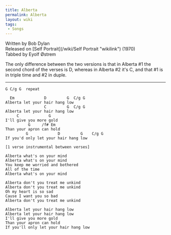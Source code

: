 ```yaml
---
title: Alberta
permalink: Alberta
layout: wiki
tags:
 - Songs
---
```


Written by Bob Dylan  
Released on [Self Portrait](/wiki/Self Portrait "wikilink") (1970)  
Tabbed by Eyolf Østrem

The only difference between the two versions is that in Alberta \#1 the
second chord of the verses is D, whereas in Alberta \#2 it's C, and that
\#1 is in triple time and \#2 in duple.

* * * * *

    G C/g G  repeat

      Em             D         G  C/g G
    Alberta let your hair hang low
                     C         G  C/g G
    Alberta let your hair hang low
         C             G
    I'll give you more gold
              G     /f# Em
    Than your apron can hold
             G             D         G    C/g G
    If you'd only let your hair hang low

    [1 verse instrumental between verses]

    Alberta what's on your mind
    Alberta what's on your mind
    You keep me worried and bothered
    All of the time
    Alberta what's on your mind

    Alberta don't you treat me unkind
    Alberta don't you treat me unkind
    Oh my heart is so sad
    Cause I want you so bad
    Alberta don't you treat me unkind

    Alberta let your hair hang low
    Alberta let your hair hang low
    I'll give you more gold
    Than your apron can hold
    If you'll only let your hair hang low
